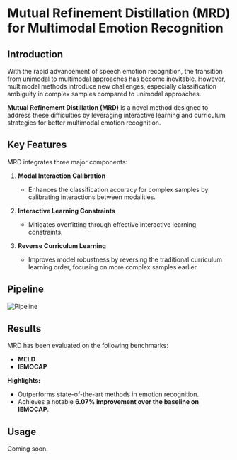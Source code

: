 # Mutual Refinement Distillation (MRD) for Multimodal Emotion Recognition

## Introduction

With the rapid advancement of speech emotion recognition, the transition from unimodal to multimodal approaches has become inevitable. However, multimodal methods introduce new challenges, especially classification ambiguity in complex samples compared to unimodal approaches.

**Mutual Refinement Distillation (MRD)** is a novel method designed to address these difficulties by leveraging interactive learning and curriculum strategies for better multimodal emotion recognition.

## Key Features

MRD integrates three major components:

1. **Modal Interaction Calibration**  
   - Enhances the classification accuracy for complex samples by calibrating interactions between modalities.

2. **Interactive Learning Constraints**  
   - Mitigates overfitting through effective interactive learning constraints.

3. **Reverse Curriculum Learning**  
   - Improves model robustness by reversing the traditional curriculum learning order, focusing on more complex samples earlier.

## Pipeline

![Pipeline](https://github.com/user-attachments/assets/c481e063-2deb-4a67-b227-eb4f1b827f25)

## Results

MRD has been evaluated on the following benchmarks:
- **MELD**
- **IEMOCAP**

**Highlights:**
- Outperforms state-of-the-art methods in emotion recognition.
- Achieves a notable **6.07% improvement over the baseline on IEMOCAP**.

## Usage

Coming soon.
